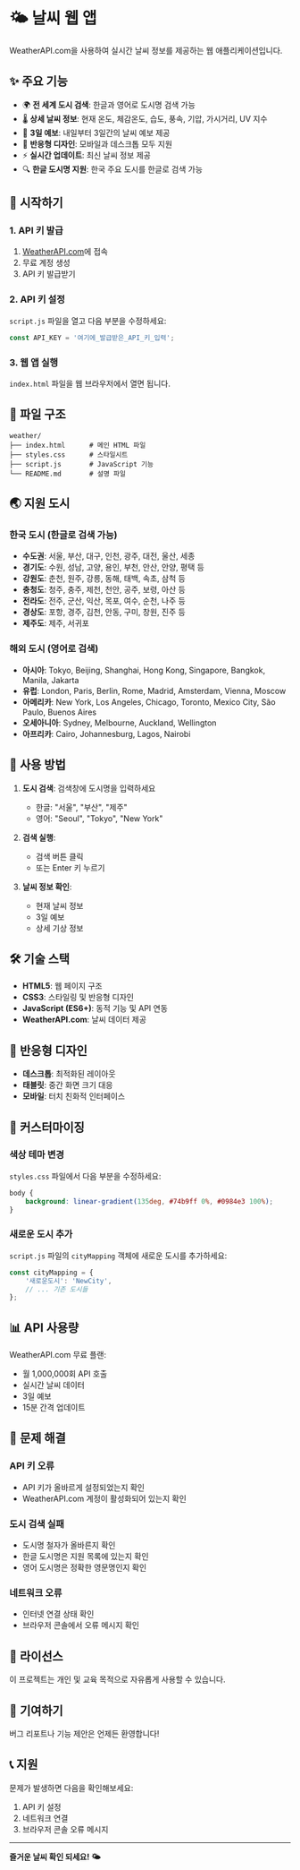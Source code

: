 # 🌤️ 날씨 웹 앱

WeatherAPI.com을 사용하여 실시간 날씨 정보를 제공하는 웹 애플리케이션입니다.

## ✨ 주요 기능

- 🌍 **전 세계 도시 검색**: 한글과 영어로 도시명 검색 가능
- 🌡️ **상세 날씨 정보**: 현재 온도, 체감온도, 습도, 풍속, 기압, 가시거리, UV 지수
- 📅 **3일 예보**: 내일부터 3일간의 날씨 예보 제공
- 📱 **반응형 디자인**: 모바일과 데스크톱 모두 지원
- ⚡ **실시간 업데이트**: 최신 날씨 정보 제공
- 🔍 **한글 도시명 지원**: 한국 주요 도시를 한글로 검색 가능

## 🚀 시작하기

### 1. API 키 발급
1. [WeatherAPI.com](https://www.weatherapi.com/my/)에 접속
2. 무료 계정 생성
3. API 키 발급받기

### 2. API 키 설정
`script.js` 파일을 열고 다음 부분을 수정하세요:

```javascript
const API_KEY = '여기에_발급받은_API_키_입력';
```

### 3. 웹 앱 실행
`index.html` 파일을 웹 브라우저에서 열면 됩니다.

## 📁 파일 구조

```
weather/
├── index.html      # 메인 HTML 파일
├── styles.css      # 스타일시트
├── script.js       # JavaScript 기능
└── README.md       # 설명 파일
```

## 🌏 지원 도시

### 한국 도시 (한글로 검색 가능)
- **수도권**: 서울, 부산, 대구, 인천, 광주, 대전, 울산, 세종
- **경기도**: 수원, 성남, 고양, 용인, 부천, 안산, 안양, 평택 등
- **강원도**: 춘천, 원주, 강릉, 동해, 태백, 속초, 삼척 등
- **충청도**: 청주, 충주, 제천, 천안, 공주, 보령, 아산 등
- **전라도**: 전주, 군산, 익산, 목포, 여수, 순천, 나주 등
- **경상도**: 포항, 경주, 김천, 안동, 구미, 창원, 진주 등
- **제주도**: 제주, 서귀포

### 해외 도시 (영어로 검색)
- **아시아**: Tokyo, Beijing, Shanghai, Hong Kong, Singapore, Bangkok, Manila, Jakarta
- **유럽**: London, Paris, Berlin, Rome, Madrid, Amsterdam, Vienna, Moscow
- **아메리카**: New York, Los Angeles, Chicago, Toronto, Mexico City, São Paulo, Buenos Aires
- **오세아니아**: Sydney, Melbourne, Auckland, Wellington
- **아프리카**: Cairo, Johannesburg, Lagos, Nairobi

## 🎯 사용 방법

1. **도시 검색**: 검색창에 도시명을 입력하세요
   - 한글: "서울", "부산", "제주"
   - 영어: "Seoul", "Tokyo", "New York"

2. **검색 실행**: 
   - 검색 버튼 클릭
   - 또는 Enter 키 누르기

3. **날씨 정보 확인**: 
   - 현재 날씨 정보
   - 3일 예보
   - 상세 기상 정보

## 🛠️ 기술 스택

- **HTML5**: 웹 페이지 구조
- **CSS3**: 스타일링 및 반응형 디자인
- **JavaScript (ES6+)**: 동적 기능 및 API 연동
- **WeatherAPI.com**: 날씨 데이터 제공

## 📱 반응형 디자인

- **데스크톱**: 최적화된 레이아웃
- **태블릿**: 중간 화면 크기 대응
- **모바일**: 터치 친화적 인터페이스

## 🔧 커스터마이징

### 색상 테마 변경
`styles.css` 파일에서 다음 부분을 수정하세요:

```css
body {
    background: linear-gradient(135deg, #74b9ff 0%, #0984e3 100%);
}
```

### 새로운 도시 추가
`script.js` 파일의 `cityMapping` 객체에 새로운 도시를 추가하세요:

```javascript
const cityMapping = {
    '새로운도시': 'NewCity',
    // ... 기존 도시들
};
```

## 📊 API 사용량

WeatherAPI.com 무료 플랜:
- 월 1,000,000회 API 호출
- 실시간 날씨 데이터
- 3일 예보
- 15분 간격 업데이트

## 🐛 문제 해결

### API 키 오류
- API 키가 올바르게 설정되었는지 확인
- WeatherAPI.com 계정이 활성화되어 있는지 확인

### 도시 검색 실패
- 도시명 철자가 올바른지 확인
- 한글 도시명은 지원 목록에 있는지 확인
- 영어 도시명은 정확한 영문명인지 확인

### 네트워크 오류
- 인터넷 연결 상태 확인
- 브라우저 콘솔에서 오류 메시지 확인

## 📄 라이선스

이 프로젝트는 개인 및 교육 목적으로 자유롭게 사용할 수 있습니다.

## 🤝 기여하기

버그 리포트나 기능 제안은 언제든 환영합니다!

## 📞 지원

문제가 발생하면 다음을 확인해보세요:
1. API 키 설정
2. 네트워크 연결
3. 브라우저 콘솔 오류 메시지

---

**즐거운 날씨 확인 되세요! 🌤️**
